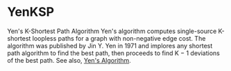 YenKSP
======

Yen's K-Shortest Path Algorithm
Yen's algorithm computes single-source K-shortest loopless paths for a graph with non-negative edge cost. The algorithm was published by Jin Y. Yen in 1971 and implores any shortest path algorithm to find the best path, then proceeds to find K − 1 deviations of the best path. See also, <a href="http://en.wikipedia.org/wiki/Yen%27s_algorithm">Yen's Algorithm</a>.
